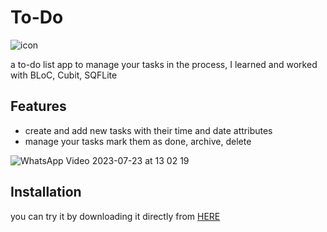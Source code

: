 # To-Do
![icon](https://github.com/omar546/To-Do/assets/71936776/0965ff9b-f480-45e6-89f8-0053728c73cf)


a to-do list app to manage your tasks 
in the process, I learned and worked with BLoC, Cubit, SQFLite



## Features
- create and add new tasks with their time and date attributes
- manage your tasks mark them as done, archive, delete


![WhatsApp Video 2023-07-23 at 13 02 19](https://github.com/omar546/To-Do/assets/71936776/6bfb987d-bcab-47d1-aad1-284dd1e6e76a)

## Installation

you can try it by downloading it directly from <a href="https://download1507.mediafire.com/y7sw010m9rvgOitLsgfZMu_CLAGVDfH9z0YNkyNeQOpvvpSTEu9m6NQ7MInA9VQbtm67R1bV3fgxv76BEr0YecxiFq1wcBFbyoFV4BQWQ2gyq1DcH3sjca04oBNbsfcYALBv5kRdITi30ZekW9EsxJZLdQ-tAZZzr1UCr5xf9DM/8g4r1orr3xtgupi/ToDo.apk">HERE</a>


